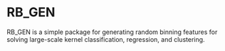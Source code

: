 # RB_GEN
RB_GEN is a simple package for generating random binning features for solving large-scale kernel classification, regression, and clustering. 
